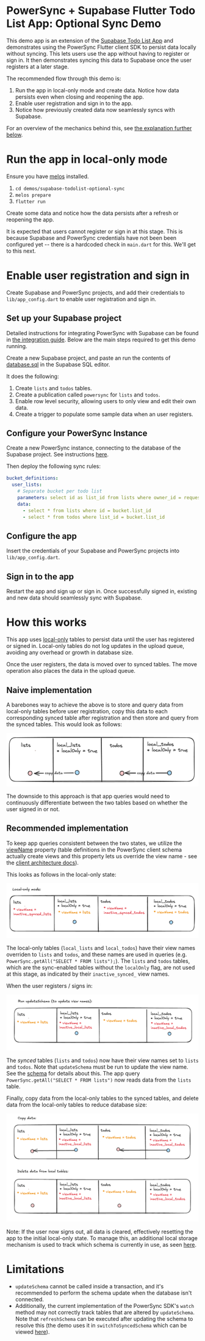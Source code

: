 # PowerSync + Supabase Flutter Todo List App: Optional Sync Demo

This demo app is an extension of the [Supabase Todo List App](../supabase-todolist/README.md) and demonstrates using the PowerSync Flutter client SDK to persist data locally without syncing. This lets users use the app without having to register or sign in. It then demonstrates syncing this data to Supabase once the user registers at a later stage.

The recommended flow through this demo is:

1. Run the app in local-only mode and create data. Notice how data persists even when closing and reopening the app.
2. Enable user registration and sign in to the app.
3. Notice how previously created data now seamlessly syncs with Supabase.

For an overview of the mechanics behind this, see [the explanation further below](#how-this-works).

# Run the app in local-only mode

Ensure you have [melos](https://melos.invertase.dev/~melos-latest/getting-started) installed.

1. `cd demos/supabase-todolist-optional-sync`
2. `melos prepare`
3. `flutter run`

Create some data and notice how the data persists after a refresh or reopening the app.

It is expected that users cannot register or sign in at this stage. This is because Supabase and PowerSync credentials have not been been configured yet -- there is a hardcoded check in `main.dart` for this. We'll get to this next.

# Enable user registration and sign in

Create Supabase and PowerSync projects, and add their credentials to `lib/app_config.dart` to enable user registration and sign in.

## Set up your Supabase project

Detailed instructions for integrating PowerSync with Supabase can be found in [the integration guide](https://docs.powersync.com/integration-guides/supabase). Below are the main steps required to get this demo running.

Create a new Supabase project, and paste an run the contents of [database.sql](./database.sql) in the Supabase SQL editor.

It does the following:

1. Create `lists` and `todos` tables.
2. Create a publication called `powersync` for `lists` and `todos`.
3. Enable row level security, allowing users to only view and edit their own data.
4. Create a trigger to populate some sample data when an user registers.

## Configure your PowerSync Instance

Create a new PowerSync instance, connecting to the database of the Supabase project. See instructions [here](https://docs.powersync.com/integration-guides/supabase-+-powersync#connect-powersync-to-your-supabase).

Then deploy the following sync rules:

```yaml
bucket_definitions:
  user_lists:
    # Separate bucket per todo list
    parameters: select id as list_id from lists where owner_id = request.user_id()
    data:
      - select * from lists where id = bucket.list_id
      - select * from todos where list_id = bucket.list_id
```

## Configure the app

Insert the credentials of your Supabase and PowerSync projects into `lib/app_config.dart`.

## Sign in to the app

Restart the app and sign up or sign in. Once successfully signed in, existing and new data should seamlessly sync with Supabase.

# How this works

This app uses [local-only](https://pub.dev/documentation/powersync/latest/powersync/Table/Table.localOnly.html) tables to persist data until the user has registered or signed in. Local-only tables do not log updates in the upload queue, avoiding any overhead or growth in database size.

Once the user registers, the data is moved over to synced tables. The move operation also places the data in the upload queue.

## Naive implementation

A barebones way to achieve the above is to store and query data from local-only tables before user registration, copy this data to each corresponding synced table after registration and then store and query from the synced tables. This would look as follows:

![diagram-0](./assets/local-only-readme-0.png)

The downside to this approach is that app queries would need to continuously differentiate between the two tables based on whether the user signed in or not.

## Recommended implementation

To keep app queries consistent between the two states, we utilize the [viewName](https://pub.dev/documentation/powersync/latest/powersync/Table/viewName.html) property (table definitions in the PowerSync client schema actually create views and this property lets us override the view name - see the [client architecture docs](https://docs.powersync.com/architecture/client-architecture)).

This looks as follows in the local-only state:

![diagram-1](./assets/local-only-readme-1.png)

The local-only tables (`local_lists` and `local_todos`) have their view names overriden to `lists` and `todos`, and these names are used in queries (e.g. `PowerSync.getAll("SELECT * FROM lists");`). The `lists` and `todos` tables, which are the sync-enabled tables without the `localOnly` flag, are not used at this stage, as indicated by their `inactive_synced_` view names.

When the user registers / signs in:

![diagram-2](./assets/local-only-readme-2.png)

The _synced_ tables (`lists` and `todos`) now have their view names set to `lists` and `todos`. Note that `updateSchema` must be run to update the view name. See the [schema](./lib/models/schema.dart) for details about this. The app query `PowerSync.getAll("SELECT * FROM lists")` now reads data from the `lists` table.

Finally, copy data from the local-only tables to the synced tables, and delete data from the local-only tables to reduce database size:

![diagram-3](./assets/local-only-readme-3.png)

Note:
If the user now signs out, all data is cleared, effectively resetting the app to the initial local-only state. To manage this, an additional local storage mechanism is used to track which schema is currently in use, as seen [here](./lib/models/sync_mode.dart).

# Limitations

- `updateSchema` cannot be called inside a transaction, and it's recommended to perform the schema update when the database isn't connected.
- Additionally, the current implementation of the PowerSync SDK's `watch` method may not correctly track tables that are altered by `updateSchema`. Note that `refreshSchema` can be executed after updating the schema to resolve this (the demo uses it in `switchToSyncedSchema` which can be viewed [here](./lib/models/schema.dart)).
